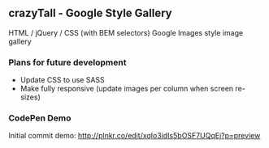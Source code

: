 ## crazyTall - Google Style Gallery

HTML / jQuery / CSS (with BEM selectors) Google Images style image gallery


### Plans for future development

- Update CSS to use SASS
- Make fully responsive (update images per column when screen re-sizes)

### CodePen Demo

Initial commit demo:
http://plnkr.co/edit/xqIo3idIs5bOSF7UQqEj?p=preview

